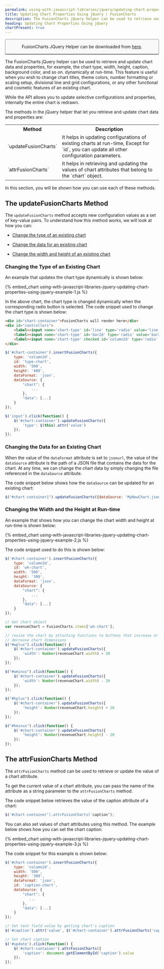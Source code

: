 ```yaml
---
permalink: using-with-javascript-libraries/jquery/updating-chart-properties-using-jquery.html
title: Updating Chart Properties Using jQuery | FusionCharts
description: The FusionCharts jQuery helper can be used to retrieve and update chart data and properties, for example, the chart type, width, height, caption, and so on
heading: Updating Chart Properties Using jQuery
chartPresent: true
---
```


<p style="background:rgba(249, 249, 249, 1); padding:15px; border:1px solid #888; border-bottom-width:3px; border-radius:4px; text-align:center;">FusionCharts JQuery Helper can be downloaded from <a href="http://www.fusioncharts.com/jquery-charts" target="_blank">here</a>.</p>

The FusionCharts jQuery helper can be used to retrieve and update chart data and properties, for example, the chart type, width, height, caption, background color, and so on. dynamically at run-time. This feature is useful when you wish to change chart titles, theme colors, number formatting or scaling setup, divisional line and grid configurations, or any other functional and cosmetic features of an existing chart.

<p class="text-info">While the API allows you to update selective configurations and properties, internally the entire chart is redrawn.</p>

The methods in the jQuery helper that let you retrieve and update chart data and properties are:

<table>
  <tr>
    <th>Method</th>
    <th>Description</th>
  </tr>
  <tr>
    <td>`updateFusionCharts`</td>
    <td>It helps in updating configurations of existing charts at run-time, Except for `id`, you can update all other configuration parameters.</td>
  </tr>
  <tr>
    <td>`attrFusionCharts`</td>
    <td>It helps in retrieving and updating the values of chart attributes that belong to the `chart` object.</td>
  </tr>
</table>


In this section, you will be shown how you can use each of these methods.

## The updateFusionCharts Method

The `updateFusionCharts` method accepts new configuration values as a set of key-value pairs.  To understand how this method works, we will look at how you can:

* <a href="/using-with-javascript-libraries/jquery/updating-chart-properties-using-jquery.html#changing-the-type-of-an-existing-chart">Change the type of an existing chart</a>

* <a href="/using-with-javascript-libraries/jquery/updating-chart-properties-using-jquery.html#changing-the-data-for-an-existing-chart">Change the data for an existing chart</a>

* <a href="/using-with-javascript-libraries/jquery/updating-chart-properties-using-jquery.html#changing-the-width-and-the-height-at-run-time">Change the width and height of an existing chart</a>

### Changing the Type of an Existing Chart

An example that updates the chart type dynamically is shown below:

{% embed_chart using-with-javascript-libraries-jquery-updating-chart-properties-using-jquery-example-1.js %}

In the above chart, the chart type is changed dynamically when the corresponding radio button is selected. The code snippet used to change the chart type is shown below:

```html
<div id="chart-container">FusionCharts will render here</div>
<div id="controllers">
    <label><input name='chart-type' id='line' type='radio' value='line' /> Line chart</label>
    <label><input name='chart-type' id='bar2d' type='radio' value='bar2d' /> Bar chart</label>
    <label><input name='chart-type' checked id='column2d' type='radio' value='column2d' /> Column chart</label>
</div>
```

```javascript
$('#chart-container').insertFusionCharts({
    type: 'column2d',
    id: 'type-chart',
    width: '500',
    height: '400',
    dataFormat: 'json',
    dataSource: {
        "chart": {
            ...
        },
        "data": [...]
    }
});

$('input').click(function() {
    $('#chart-container').updateFusionCharts({
        'type': $(this).attr('value')
    });
});
```

### Changing the Data for an Existing Chart

When the value of the `dataFormat` attribute is set to `jsonurl`, the value of the `dataSource` attribute is the path of a JSON file that contains the data for the chart. At any time, we can change the chart data by simply changing the file referenced in the `dataSource` attribute.

The code snippet below shows how the `dataSource` can be updated for an existing chart:

```javascript
$("#chart-container1").updateFusionCharts({dataSource: 'MyNewChart.json', dataFormat: 'jsonURL'});
```

### Changing the Width and the Height at Run-time

An example that shows how you can change the chart width and height at run-time is shown below:

{% embed_chart using-with-javascript-libraries-jquery-updating-chart-properties-using-jquery-example-2.js %}

The code snippet used to do this is shown below:

```javascript
$('#chart-container').insertFusionCharts({
    type: 'column2d',
    id: 'wh-chart',
    width: '500',
    height: '300',
    dataFormat: 'json',
    dataSource: {
        "chart": {
            ...
        },
        "data": [...]
    }
});

// Get chart object
var revenueChart = FusionCharts.items['wh-chart'];

// resize the chart by attaching functions to buttons that increase or
// decrease chart dimensions
$("#wplus").click(function() {
    $('#chart-container').updateFusionCharts({
        'width': Number(revenueChart.width) + 20
    });
});

$("#wminus").click(function() {
    $('#chart-container').updateFusionCharts({
        'width': Number(revenueChart.width) - 20
    });
});

$("#hplus").click(function() {
    $('#chart-container').updateFusionCharts({
        'height': Number(revenueChart.height) + 20
    });
});

$("#hminus").click(function() {
    $('#chart-container').updateFusionCharts({
        'height': Number(revenueChart.height) - 20
    });
});
```

## The attrFusionCharts Method

The `attrFusionCharts` method can be used to retrieve or update the value of a chart attribute.

To get the current value of a chart attribute, you can pass the name of the attribute as a string parameter to the `attrFusionCharts` method.

The code snippet below retrieves the value of the caption attribute of a chart:

```javascript
$('#chart-container’).attrFusionCharts('caption’);
```

You can also set values of chart attributes using this method. The example below shows how you can set the chart caption:

{% embed_chart using-with-javascript-libraries-jquery-updating-chart-properties-using-jquery-example-3.js %}

The code snippet for this example is shown below:

```javascript
$('#chart-container').insertFusionCharts({
    type: 'column2d',
    width: '500',
    height: '300',
    dataFormat: 'json',
    id: 'caption-chart',
    dataSource: {
        "chart": {
           ...
        },
        "data": [...]
    }
});

// Set text field value by getting chart's caption
$('#caption').attr('value', $('#chart-container').attrFusionCharts('caption'));

// Set chart caption
$('#update').click(function() {
    $('#chart-container').attrFusionCharts({
        'caption': document.getElementById('caption').value
    });
});
```